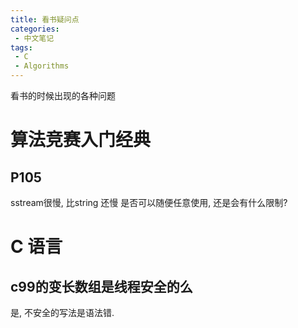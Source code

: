 ```yaml
---
title: 看书疑问点
categories:
 - 中文笔记
tags:
 - C
 - Algorithms
---
```


看书的时候出现的各种问题

# 算法竞赛入门经典

## P105

sstream很慢, 比string 还慢 是否可以随便任意使用, 还是会有什么限制?


# C 语言

## c99的变长数组是线程安全的么

是, 不安全的写法是语法错.
